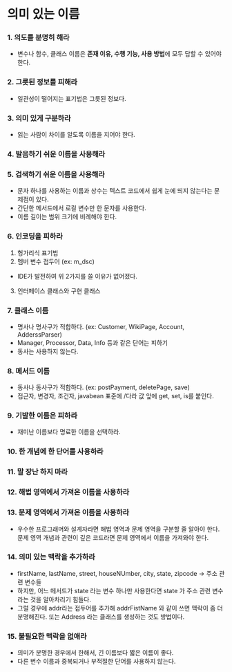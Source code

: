 # 의미 있는 이름
### 1. 의도를 분명히 해라
* 변수나 함수, 클래스 이름은 **존재 이유, 수행 기능, 사용 방법**에 모두 답할 수 있어야 한다.
### 2. 그릇된 정보를 피해라
* 일관성이 떨어지는 표기법은 그릇된 정보다.
### 3. 의미 있게 구분하라
* 읽는 사람이 차이를 알도록 이름을 지어야 한다.
### 4. 발음하기 쉬운 이름을 사용해라
### 5. 검색하기 쉬운 이름을 사용해라
* 문자 하나를 사용하는 이름과 상수는 텍스트 코드에서 쉽게 눈에 띄지 않는다는 문제점이 있다. 
* 간단한 메서드에서 로컬 변수만 한 문자를 사용한다. 
* 이름 길이는 범위 크기에 비례해야 한다.
### 6. 인코딩을 피하라
1. 헝가리식 표기법
2. 멤버 변수 접두어 (ex: m_dsc)
* IDE가 발전하여 위 2가지를 쓸 이유가 없어졌다.
3. 인터페이스 클래스와 구현 클래스
### 7. 클래스 이름
* 명사나 명사구가 적합하다. (ex: Customer, WikiPage, Account, AdderssParser)
* Manager, Processor, Data, Info 등과 같은 단어는 피하기
* 동사는 사용하지 않는다.
### 8. 메서드 이름
* 동사나 동사구가 적합하다. (ex: postPayment, deletePage, save)
* 접근자, 변경자, 조건자, javabean 표준에 /다라 값 앞에 get, set, is를 붙인다.
### 9. 기발한 이름은 피하라
* 재미난 이름보다 명료한 이름을 선택하라.
### 10. 한 개념에 한 단어를 사용하라
### 11. 말 장난 하지 마라
### 12. 해법 영역에서 가져온 이름을 사용하라
### 13. 문제 영역에서 가져온 이름을 사용하라
* 우수한 프로그래머와 설계자라면 해법 영역과 문제 영역을 구분할 줄 알아야 한다. 문제 영역 개념과 관련이 깊은 코드라면 문제 영역에서 이름을 가져와야 한다.
### 14. 의미 있는 맥락을 추가하라
* firstName, lastName, street, houseNUmber, city, state, zipcode -> 주소 관련 변수들
* 하지만, 어느 메서드가 state 라는 변수 하나만 사용한다면 state 가 주소 관련 변수라는 것을 알아차리기 힘들다.
* 그럴 경우에 addr라는 접두어를 추가해 addrFistName 와 같이 쓰면 맥락이 좀 더 분명해진다. 또는 Address 라는 클래스를 생성하는 것도 방법이다.
### 15. 불필요한 맥락을 없애라
* 의미가 분명한 경우에서 한해서, 긴 이름보다 짧은 이름이 좋다.
* 다른 변수 이름과 중복되거나 부적절한 단어를 사용하지 않는다.
